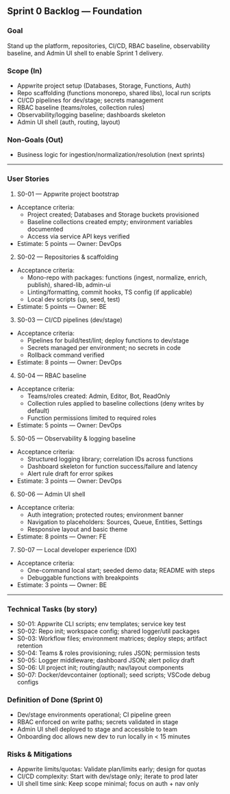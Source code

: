 ## Sprint 0 Backlog — Foundation

### Goal
Stand up the platform, repositories, CI/CD, RBAC baseline, observability baseline, and Admin UI shell to enable Sprint 1 delivery.

### Scope (In)
- Appwrite project setup (Databases, Storage, Functions, Auth)
- Repo scaffolding (functions monorepo, shared libs), local run scripts
- CI/CD pipelines for dev/stage; secrets management
- RBAC baseline (teams/roles, collection rules)
- Observability/logging baseline; dashboards skeleton
- Admin UI shell (auth, routing, layout)

### Non-Goals (Out)
- Business logic for ingestion/normalization/resolution (next sprints)

---

### User Stories

1) S0-01 — Appwrite project bootstrap
- Acceptance criteria:
  - Project created; Databases and Storage buckets provisioned
  - Baseline collections created empty; environment variables documented
  - Access via service API keys verified
- Estimate: 5 points — Owner: DevOps

2) S0-02 — Repositories & scaffolding
- Acceptance criteria:
  - Mono-repo with packages: functions (ingest, normalize, enrich, publish), shared-lib, admin-ui
  - Linting/formatting, commit hooks, TS config (if applicable)
  - Local dev scripts (up, seed, test)
- Estimate: 5 points — Owner: BE

3) S0-03 — CI/CD pipelines (dev/stage)
- Acceptance criteria:
  - Pipelines for build/test/lint; deploy functions to dev/stage
  - Secrets managed per environment; no secrets in code
  - Rollback command verified
- Estimate: 8 points — Owner: DevOps

4) S0-04 — RBAC baseline
- Acceptance criteria:
  - Teams/roles created: Admin, Editor, Bot, ReadOnly
  - Collection rules applied to baseline collections (deny writes by default)
  - Function permissions limited to required roles
- Estimate: 5 points — Owner: DevOps

5) S0-05 — Observability & logging baseline
- Acceptance criteria:
  - Structured logging library; correlation IDs across functions
  - Dashboard skeleton for function success/failure and latency
  - Alert rule draft for error spikes
- Estimate: 3 points — Owner: DevOps

6) S0-06 — Admin UI shell
- Acceptance criteria:
  - Auth integration; protected routes; environment banner
  - Navigation to placeholders: Sources, Queue, Entities, Settings
  - Responsive layout and basic theme
- Estimate: 8 points — Owner: FE

7) S0-07 — Local developer experience (DX)
- Acceptance criteria:
  - One-command local start; seeded demo data; README with steps
  - Debuggable functions with breakpoints
- Estimate: 3 points — Owner: BE

---

### Technical Tasks (by story)
- S0-01: Appwrite CLI scripts; env templates; service key test
- S0-02: Repo init; workspace config; shared logger/util packages
- S0-03: Workflow files; environment matrices; deploy steps; artifact retention
- S0-04: Teams & roles provisioning; rules JSON; permission tests
- S0-05: Logger middleware; dashboard JSON; alert policy draft
- S0-06: UI project init; routing/auth; nav/layout components
- S0-07: Docker/devcontainer (optional); seed scripts; VSCode debug configs

### Definition of Done (Sprint 0)
- Dev/stage environments operational; CI pipeline green
- RBAC enforced on write paths; secrets validated in stage
- Admin UI shell deployed to stage and accessible to team
- Onboarding doc allows new dev to run locally in < 15 minutes

### Risks & Mitigations
- Appwrite limits/quotas: Validate plan/limits early; design for quotas
- CI/CD complexity: Start with dev/stage only; iterate to prod later
- UI shell time sink: Keep scope minimal; focus on auth + nav only


